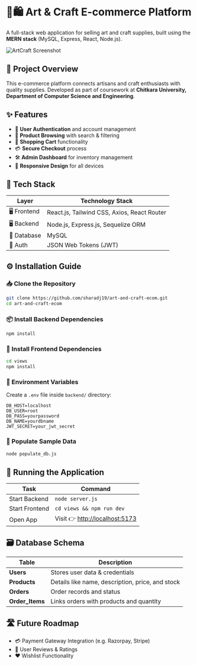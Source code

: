 # 🎨🛍️ Art & Craft E-commerce Platform

A full-stack web application for selling art and craft supplies, built using the **MERN stack** (MySQL, Express, React, Node.js).

![ArtCraft Screenshot](https://github.com/user-attachments/assets/abe24bc0-4c66-4025-9d3f-3975fcc5736e)

## 🧾 Project Overview

This e-commerce platform connects artisans and craft enthusiasts with quality supplies. Developed as part of coursework at **Chitkara University, Department of Computer Science and Engineering**.

## ✨ Features

- 🔐 **User Authentication** and account management  
- 🔎 **Product Browsing** with search & filtering  
- 🛒 **Shopping Cart** functionality  
- 💳 **Secure Checkout** process  
- 🛠️ **Admin Dashboard** for inventory management  
- 📱 **Responsive Design** for all devices

## 🧰 Tech Stack

| Layer     | Technology Stack                              |
|-----------|-----------------------------------------------|
| 🖥️ Frontend | React.js, Tailwind CSS, Axios, React Router |
| 🖥️ Backend  | Node.js, Express.js, Sequelize ORM          |
| 💾 Database | MySQL                                       | 
| 🔐 Auth     | JSON Web Tokens (JWT)                       |

## ⚙️ Installation Guide

### 📥 Clone the Repository
```bash
git clone https://github.com/sharadj19/art-and-craft-ecom.git
cd art-and-craft-ecom
```

### 📦 Install Backend Dependencies
```bash
npm install
```

### 🎨 Install Frontend Dependencies
```bash
cd views
npm install
```

### 🔐 Environment Variables
Create a `.env` file inside `backend/` directory:
```env
DB_HOST=localhost
DB_USER=root
DB_PASS=yourpassword
DB_NAME=yourdbname
JWT_SECRET=your_jwt_secret
```

### 🧪 Populate Sample Data
```bash
node populate_db.js
```

## 🚀 Running the Application

| Task             | Command                              |
|------------------|--------------------------------------|
| Start Backend    | `node server.js`          	          |
| Start Frontend   | `cd views && npm run dev`            |
| Open App         | Visit 👉 [http://localhost:5173](http://localhost:5173) |

## 🗃️ Database Schema

| Table         | Description                                      |
|---------------|--------------------------------------------------|
| **Users**     | Stores user data & credentials                   |
| **Products**  | Details like name, description, price, and stock |
| **Orders**    | Order records and status                         |
| **Order_Items** | Links orders with products and quantity        |


## 🛣️ Future Roadmap

- 💳 Payment Gateway Integration (e.g. Razorpay, Stripe)
- 🌟 User Reviews & Ratings
- ❤️ Wishlist Functionality
